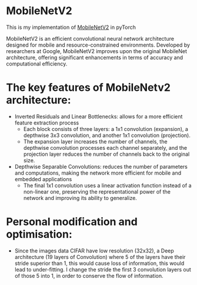 # MobileNetV2
This is my implementation of [MobileNetV2](https://arxiv.org/abs/1801.04381) in pyTorch

MobileNetV2 is an efficient convolutional neural network architecture designed for mobile and resource-constrained environments. Developed by researchers at Google, MobileNetV2 improves upon the original MobileNet architecture, offering significant enhancements in terms of accuracy and computational efficiency. 

# The key features of MobileNetv2 architecture:
- Inverted Residuals and Linear Bottlenecks: allows for a more efficient feature extraction process
  - Each block consists of three layers: a 1x1 convolution (expansion), a depthwise 3x3 convolution, and another 1x1 convolution (projection).
  - The expansion layer increases the number of channels, the depthwise convolution processes each channel separately, and the projection layer reduces the number of channels back to the original size.
- Depthwise Separable Convolutions: reduces the number of parameters and computations, making the network more efficient for mobile and embedded applications
  - The final 1x1 convolution uses a linear activation function instead of a non-linear one, preserving the representational power of the network and improving its ability to generalize.
 
# Personal modification and optimisation:
- Since the images data CIFAR have low resolution (32x32), a Deep architecture (19 layers of Convolution) where 5 of the layers have their stride superior than 1, this would cause loss of information, this would lead to under-fitting. I change the stride the first 3 convolution layers out of those 5 into 1, in order to conserve the flow of information. 

